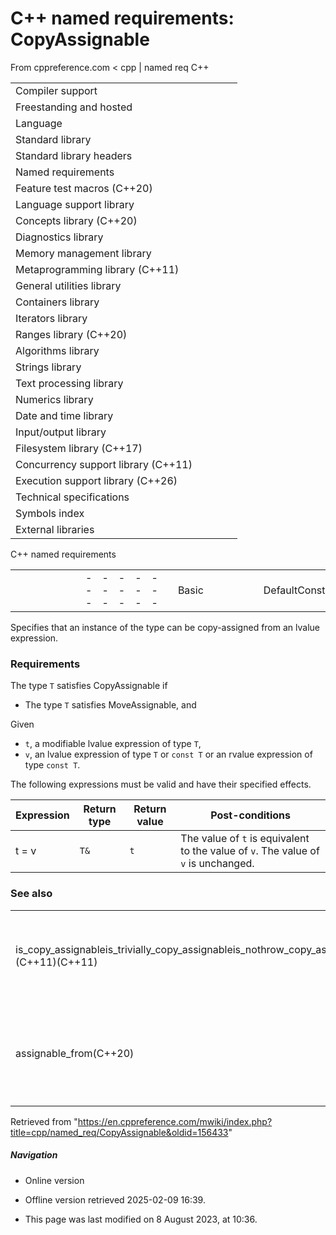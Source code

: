 # C++ named requirements: CopyAssignable

From cppreference.com
< cpp‎ | named req
C++

|  |  |  |  |  |
| --- | --- | --- | --- | --- |
| Compiler support | | | | |
| Freestanding and hosted | | | | |
| Language | | | | |
| Standard library | | | | |
| Standard library headers | | | | |
| Named requirements | | | | |
| Feature test macros (C++20) | | | | |
| Language support library | | | | |
| Concepts library (C++20) | | | | |
| Diagnostics library | | | | |
| Memory management library | | | | |
| Metaprogramming library (C++11) | | | | |
| General utilities library | | | | |
| Containers library | | | | |
| Iterators library | | | | |
| Ranges library (C++20) | | | | |
| Algorithms library | | | | |
| Strings library | | | | |
| Text processing library | | | | |
| Numerics library | | | | |
| Date and time library | | | | |
| Input/output library | | | | |
| Filesystem library (C++17) | | | | |
| Concurrency support library (C++11) | | | | |
| Execution support library (C++26) | | | | |
| Technical specifications | | | | |
| Symbols index | | | | |
| External libraries | | | | |

C++ named requirements

|  |  |  |  |  |  |  |  |  |  |  |  |  |  |  |  |  |  |  |  |  |  |  |  |  |  |  |  |  |  |  |  |  |  |  |  |  |  |  |  |  |  |  |  |  |  |  |  |  |  |  |  |  |  |  |  |  |  |  |  |  |  |  |  |  |  |  |  |  |  |  |  |  |  |  |  |  |  |  |  |  |  |  |  |  |  |  |  |  |  |  |  |  |  |  |  |  |  |  |  |  |  |  |  |  |  |  |  |  |  |  |  |  |  |  |  |  |  |  |  |  |  |  |  |  |  |  |  |  |  |  |  |  |  |  |  |  |  |  |  |  |  |  |  |  |  |  |  |  |  |  |  |  |  |  |  |  |  |  |  |  |  |  |  |  |  |  |  |  |  |  |  |  |  |  |  |  |  |  |  |  |  |  |  |  |  |  |  |  |  |  |  |  |  |  |  |  |  |  |  |  |  |  |  |  |  |  |  |  |  |  |  |  |  |  |  |  |  |  |  |  |  |  |  |  |  |  |  |  |  |  |  |  |  |  |  |  |  |  |  |  |  |  |  |  |  |  |  |  |  |  |  |  |  |  |  |  |  |  |  |  |  |  |  |  |  |  |  |  |  |  |  |  |  |  |  |  |  |  |  |  |  |  |  |  |  |  |  |  |  |  |  |  |  |  |  |  |  |  |  |  |  |  |  |  |  |  |  |  |  |  |  |  |  |  |  |  |  |  |  |  |  |  |  |  |  |  |  |  |  |  |  |  |  |  |  |  |  |  |  |  |  |  |  |  |  |  |  |  |  |  |  |  |  |  |  |  |  |  |  |  |  |  |  |  |  |  |  |  |  |  |  |  |  |  |  |  |  |  |  |  |  |  |  |  |  |  |  |  |  |  |  |  |  |  |  |  |  |  |  |  |  |  |  |  |  |  |  |  |  |  |  |  |  |  |  |  |  |  |  |  |  |  |  |  |  |  |  |  |  |  |  |  |  |  |  |  |  |  |  |  |  |  |  |  |  |  |  |  |  |  |  |  |  |  |  |  |  |  |  |  |  |  |  |  |  |  |  |  |  |  |  |  |  |  |  |  |  |  |  |  |  |  |  |  |  |  |  |  |  |  |  |  |  |  |
| --- | --- | --- | --- | --- | --- | --- | --- | --- | --- | --- | --- | --- | --- | --- | --- | --- | --- | --- | --- | --- | --- | --- | --- | --- | --- | --- | --- | --- | --- | --- | --- | --- | --- | --- | --- | --- | --- | --- | --- | --- | --- | --- | --- | --- | --- | --- | --- | --- | --- | --- | --- | --- | --- | --- | --- | --- | --- | --- | --- | --- | --- | --- | --- | --- | --- | --- | --- | --- | --- | --- | --- | --- | --- | --- | --- | --- | --- | --- | --- | --- | --- | --- | --- | --- | --- | --- | --- | --- | --- | --- | --- | --- | --- | --- | --- | --- | --- | --- | --- | --- | --- | --- | --- | --- | --- | --- | --- | --- | --- | --- | --- | --- | --- | --- | --- | --- | --- | --- | --- | --- | --- | --- | --- | --- | --- | --- | --- | --- | --- | --- | --- | --- | --- | --- | --- | --- | --- | --- | --- | --- | --- | --- | --- | --- | --- | --- | --- | --- | --- | --- | --- | --- | --- | --- | --- | --- | --- | --- | --- | --- | --- | --- | --- | --- | --- | --- | --- | --- | --- | --- | --- | --- | --- | --- | --- | --- | --- | --- | --- | --- | --- | --- | --- | --- | --- | --- | --- | --- | --- | --- | --- | --- | --- | --- | --- | --- | --- | --- | --- | --- | --- | --- | --- | --- | --- | --- | --- | --- | --- | --- | --- | --- | --- | --- | --- | --- | --- | --- | --- | --- | --- | --- | --- | --- | --- | --- | --- | --- | --- | --- | --- | --- | --- | --- | --- | --- | --- | --- | --- | --- | --- | --- | --- | --- | --- | --- | --- | --- | --- | --- | --- | --- | --- | --- | --- | --- | --- | --- | --- | --- | --- | --- | --- | --- | --- | --- | --- | --- | --- | --- | --- | --- | --- | --- | --- | --- | --- | --- | --- | --- | --- | --- | --- | --- | --- | --- | --- | --- | --- | --- | --- | --- | --- | --- | --- | --- | --- | --- | --- | --- | --- | --- | --- | --- | --- | --- | --- | --- | --- | --- | --- | --- | --- | --- | --- | --- | --- | --- | --- | --- | --- | --- | --- | --- | --- | --- | --- | --- | --- | --- | --- | --- | --- | --- | --- | --- | --- | --- | --- | --- | --- | --- | --- | --- | --- | --- | --- | --- | --- | --- | --- | --- | --- | --- | --- | --- | --- | --- | --- | --- | --- | --- | --- | --- | --- | --- | --- | --- | --- | --- | --- | --- | --- | --- | --- | --- | --- | --- | --- | --- | --- | --- | --- | --- | --- | --- | --- | --- | --- | --- | --- | --- | --- | --- | --- | --- | --- | --- | --- | --- | --- | --- | --- | --- | --- | --- | --- | --- | --- | --- | --- | --- | --- | --- | --- | --- | --- | --- | --- | --- | --- | --- | --- | --- | --- | --- | --- | --- | --- | --- | --- | --- | --- | --- | --- | --- | --- | --- | --- | --- | --- | --- | --- | --- | --- | --- | --- | --- | --- | --- | --- | --- | --- | --- | --- | --- | --- | --- | --- | --- | --- | --- | --- | --- | --- | --- | --- | --- | --- | --- | --- | --- | --- | --- | --- | --- | --- | --- | --- | --- | --- | --- | --- | --- | --- | --- | --- | --- | --- | --- | --- | --- | --- | --- |
| |  |  |  |  |  | | --- | --- | --- | --- | --- | | Basic | | | | | | DefaultConstructible | | | | | | MoveConstructible(C++11) | | | | | | CopyConstructible | | | | | | ****CopyAssignable**** | | | | | | MoveAssignable(C++11) | | | | | | Destructible | | | | | | Type properties | | | | | | ScalarType | | | | | | PODType | | | | | | TriviallyCopyable(C++11) | | | | | | TrivialType(C++11) | | | | | | StandardLayoutType(C++11) | | | | | | ImplicitLifetimeType | | | | | | Library-wide | | | | | | BooleanTestable | | | | | | EqualityComparable | | | | | | LessThanComparable | | | | | | Swappable | | | | | | ValueSwappable(C++11) | | | | | | NullablePointer(C++11) | | | | | | Hash(C++11) | | | | | | Allocator | | | | | | FunctionObject | | | | | | Callable | | | | | | Predicate | | | | | | BinaryPredicate | | | | | | Compare | | | | | |  | | | | | |  | | | | | |  | | | | | |  | | | | | | |  |  |  |  |  | | --- | --- | --- | --- | --- | | Container | | | | | | Container | | | | | | ReversibleContainer | | | | | | AllocatorAwareContainer | | | | | | SequenceContainer | | | | | | ContiguousContainer(C++17) | | | | | | AssociativeContainer | | | | | | UnorderedAssociativeContainer(C++11) | | | | | | Container element | | | | | | DefaultInsertable(C++11) | | | | | | CopyInsertable(C++11) | | | | | | MoveInsertable(C++11) | | | | | | EmplaceConstructible(C++11) | | | | | | Erasable(C++11) | | | | | | Iterator | | | | | | LegacyIterator | | | | | | LegacyInputIterator | | | | | | LegacyOutputIterator | | | | | | LegacyForwardIterator | | | | | | LegacyBidirectionalIterator | | | | | | LegacyRandomAccessIterator | | | | | | LegacyContiguousIterator(C++17) | | | | | | ConstexprIterator(C++20) | | | | | | Stream I/O | | | | | | FormattedInputFunction | | | | | | UnformattedInputFunction | | | | | | FormattedOutputFunction | | | | | | UnformattedOutputFunction | | | | | | Formatters | | | | | | BasicFormatter(C++20) | | | | | | Formatter(C++20) | | | | | | |  |  |  |  |  | | --- | --- | --- | --- | --- | | Random Numbers | | | | | | SeedSequence(C++11) | | | | | | RandomNumberEngine(C++11) | | | | | | RandomNumberDistribution(C++11) | | | | | | UniformRandomBitGenerator(C++11) | | | | | | RandomNumberEngineAdaptor(C++11) | | | | | | Concurrency | | | | | | BasicLockable(C++11) | | | | | | Lockable(C++11) | | | | | | TimedLockable(C++11) | | | | | | SharedLockable(C++14) | | | | | | SharedTimedLockable(C++14) | | | | | | Mutex(C++11) | | | | | | TimedMutex(C++11) | | | | | | SharedMutex(C++17) | | | | | | SharedTimedMutex(C++14) | | | | | | Ranges | | | | | | RangeAdaptorObject(C++20) | | | | | | RangeAdaptorClosureObject(C++20) | | | | | | Multidimensional View | | | | | | LayoutMapping(C++23) | | | | | | LayoutMappingPolicy(C++23) | | | | | | AccessorPolicy(C++23) | | | | | | Other | | | | | | |  |  |  |  |  | | --- | --- | --- | --- | --- | | CharTraits | | | | | | RegexTraits(C++11) | | | | | | BitmaskType | | | | | | LiteralType(C++11) | | | | | | NumericType | | | | | | |  |  |  |  |  | | --- | --- | --- | --- | --- | | UnaryTypeTrait(C++11) | | | | | | BinaryTypeTrait(C++11) | | | | | | TransformationTrait(C++11) | | | | | | Clock(C++11) | | | | | | TrivialClock(C++11) | | | | | | |  | | | | | |

Specifies that an instance of the type can be copy-assigned from an lvalue expression.

### Requirements

The type `T` satisfies CopyAssignable if

- The type `T` satisfies MoveAssignable, and

Given

- `t`, a modifiable lvalue expression of type `T`,
- `v`, an lvalue expression of type `T` or `const T` or an rvalue expression of type `const T`.

The following expressions must be valid and have their specified effects.

| Expression | Return type | Return value | Post-conditions |
| --- | --- | --- | --- |
| t = v | `T&` | `t` | The value of `t` is equivalent to the value of `v`. The value of `v` is unchanged. |

### See also

|  |  |
| --- | --- |
| is_copy_assignableis_trivially_copy_assignableis_nothrow_copy_assignable(C++11)(C++11)(C++11) | checks if a type has a copy assignment operator   (class template) |
| assignable_from(C++20) | specifies that a type is assignable from another type   (concept) |

Retrieved from "<https://en.cppreference.com/mwiki/index.php?title=cpp/named_req/CopyAssignable&oldid=156433>"

##### Navigation

- Online version
- Offline version retrieved 2025-02-09 16:39.

- This page was last modified on 8 August 2023, at 10:36.